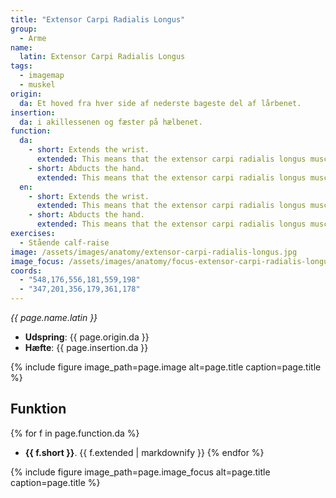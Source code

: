 ```yaml
---
title: "Extensor Carpi Radialis Longus"
group:
  - Arme
name:
  latin: Extensor Carpi Radialis Longus
tags:
  - imagemap
  - muskel
origin: 
  da: Et hoved fra hver side af nederste bageste del af lårbenet.
insertion: 
  da: i akillessenen og fæster på hælbenet.
function:
  da:
    - short: Extends the wrist.
      extended: This means that the extensor carpi radialis longus muscle straightens the wrist joint such that the angle between the back of the hand and the back of the forearm decreases (i.e. it moves the back of the hand toward the back of the forearm).
    - short: Abducts the hand.
      extended: This means that the extensor carpi radialis longus muscle bends the wrist sideways such that the thumb side of the hand moves toward the forearm.
  en:
    - short: Extends the wrist.
      extended: This means that the extensor carpi radialis longus muscle straightens the wrist joint such that the angle between the back of the hand and the back of the forearm decreases (i.e. it moves the back of the hand toward the back of the forearm).
    - short: Abducts the hand.
      extended: This means that the extensor carpi radialis longus muscle bends the wrist sideways such that the thumb side of the hand moves toward the forearm.
exercises:
  - Stående calf-raise
image: /assets/images/anatomy/extensor-carpi-radialis-longus.jpg
image_focus: /assets/images/anatomy/focus-extensor-carpi-radialis-longus.jpg
coords:
  - "548,176,556,181,559,198"
  - "347,201,356,179,361,178"
---
```


_{{ page.name.latin }}_

- **Udspring**: {{ page.origin.da }}
- **Hæfte**: {{ page.insertion.da }}

{% include figure image_path=page.image alt=page.title caption=page.title %}

## Funktion

{% for f in page.function.da %}
- **{{ f.short }}**.
  {{ f.extended | markdownify }}
{% endfor %}

{% include figure image_path=page.image_focus alt=page.title caption=page.title %}
